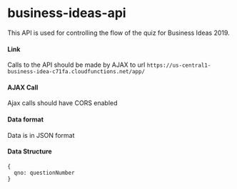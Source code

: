 # business-ideas-api

This API is used for controlling the flow of the quiz for Business Ideas 2019.

#### Link
Calls to the API should be made by AJAX to url ```https://us-central1-business-idea-c71fa.cloudfunctions.net/app/```

#### AJAX Call
Ajax calls should have CORS enabled

#### Data format
Data is in JSON format

#### Data Structure
```
{
  qno: questionNumber
}
```
